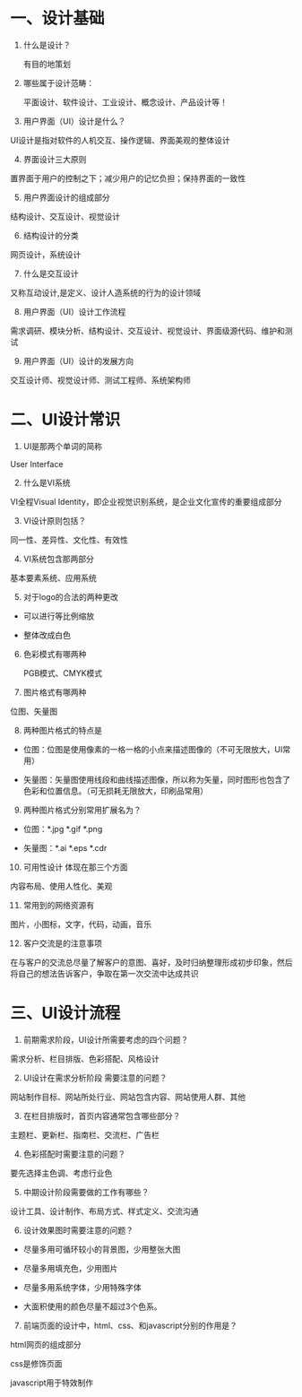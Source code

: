 #  一、设计基础
1. 什么是设计？

   有目的地策划

2. 哪些属于设计范畴：

   平面设计、软件设计、工业设计、概念设计、产品设计等！

3. 用户界面（UI）设计是什么？

  UI设计是指对软件的人机交互、操作逻辑、界面美观的整体设计

4. 界面设计三大原则

  置界面于用户的控制之下；减少用户的记忆负担；保持界面的一致性

5. 用户界面设计的组成部分

  结构设计、交互设计、视觉设计

6. 结构设计的分类

  网页设计，系统设计

7. 什么是交互设计

  又称互动设计,是定义、设计人造系统的行为的设计领域

8. 用户界面（UI）设计工作流程

  需求调研、模块分析、结构设计、交互设计、视觉设计、界面级源代码、维护和测试

9. 用户界面（UI）设计的发展方向

  交互设计师、视觉设计师、测试工程师、系统架构师
  
# 二、UI设计常识

1. UI是那两个单词的简称

 User Interface

2. 什么是VI系统

  VI全程Visual Identity，即企业视觉识别系统，是企业文化宣传的重要组成部分

3. VI设计原则包括？

  同一性、差异性、文化性、有效性

4. VI系统包含那两部分

  基本要素系统、应用系统

5. 对于logo的合法的两种更改

* 可以进行等比例缩放
 
* 整体改成白色

6. 色彩模式有哪两种

   PGB模式、CMYK模式

7. 图片格式有哪两种

  位图、矢量图

8. 两种图片格式的特点是

*   位图：位图是使用像素的一格一格的小点来描述图像的（不可无限放大，UI常用）
   
*   矢量图：矢量图使用线段和曲线描述图像，所以称为矢量，同时图形也包含了色彩和位置信息。（可无损耗无限放大，印刷品常用）

9. 两种图片格式分别常用扩展名为？

*  位图：*.jpg   *.gif  *.png
  
*  矢量图：*.ai     *.eps    *.cdr

10. 可用性设计 体现在那三个方面

  内容布局、使用人性化、美观

11. 常用到的网络资源有

  图片，小图标，文字，代码，动画，音乐

12. 客户交流是的注意事项

   在与客户的交流总尽量了解客户的意图、喜好，及时归纳整理形成初步印象，然后将自己的想法告诉客户，争取在第一次交流中达成共识

# 三、UI设计流程

1. 前期需求阶段，UI设计所需要考虑的四个问题？

  需求分析、栏目排版、色彩搭配、风格设计

2. UI设计在需求分析阶段 需要注意的问题？

  网站制作目标、网站所处行业、网站包含内容、网站使用人群、其他

3. 在栏目排版时，首页内容通常包含哪些部分？

  主题栏、更新栏、指南栏、交流栏、广告栏

4. 色彩搭配时需要注意的问题？

  要先选择主色调、考虑行业色

5. 中期设计阶段需要做的工作有哪些？

  设计工具、设计制作、布局方式、样式定义、交流沟通

6. 设计效果图时需要注意的问题？

*  尽量多用可循环较小的背景图，少用整张大图

*  尽量多用填充色，少用图片
     
*  尽量多用系统字体，少用特殊字体
      
*  大面积使用的颜色尽量不超过3个色系。


7. 前端页面的设计中，html、css、和javascript分别的作用是？

  html网页的组成部分
  
  css是修饰页面
  
  javascript用于特效制作